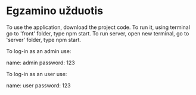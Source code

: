 # Egzamino užduotis

To use the application, download the project code. To run it, using terminal go to 'front' folder, type npm start. To run server, open new terminal, go to 'server' folder, type npm start.

To log-in as an admin use:

name: admin
password: 123

To log-in as an user use:

name: user
password: 123
